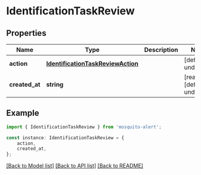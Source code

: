 # IdentificationTaskReview


## Properties

Name | Type | Description | Notes
------------ | ------------- | ------------- | -------------
**action** | [**IdentificationTaskReviewAction**](IdentificationTaskReviewAction.md) |  | [default to undefined]
**created_at** | **string** |  | [readonly] [default to undefined]

## Example

```typescript
import { IdentificationTaskReview } from 'mosquito-alert';

const instance: IdentificationTaskReview = {
    action,
    created_at,
};
```

[[Back to Model list]](../README.md#documentation-for-models) [[Back to API list]](../README.md#documentation-for-api-endpoints) [[Back to README]](../README.md)
